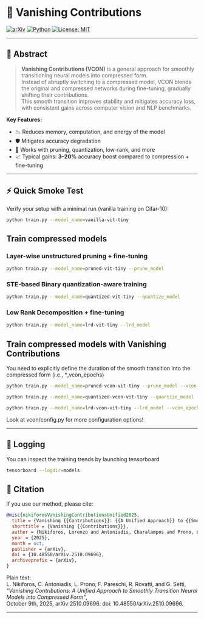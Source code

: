 # 🚀 Vanishing Contributions

[![arXiv](https://img.shields.io/badge/arXiv-2510.09696-b31b1b.svg)](https://arxiv.org/abs/2510.09696)
[![Python](https://img.shields.io/badge/python-3.8%2B-blue.svg)](https://www.python.org/)
[![License: MIT](https://img.shields.io/badge/License-MIT-yellow.svg)](LICENSE)

---

## 🧠 Abstract

> **Vanishing Contributions (VCON)** is a general approach for smoothly transitioning neural models into compressed form.  
> Instead of abruptly switching to a compressed model, VCON blends the original and compressed networks during fine-tuning, gradually shifting their contributions.  
> This smooth transition improves stability and mitigates accuracy loss, with consistent gains across computer vision and NLP benchmarks.

**Key Features:**
- 📉 Reduces memory, computation, and energy of the model
- 🛡️ Mitigates accuracy degradation
- 🔄 Works with pruning, quantization, low-rank, and more
- 📈 Typical gains: **3–20%** accuracy boost compared to compression + fine-tuning

---

## ⚡ Quick Smoke Test

Verify your setup with a minimal run (vanilla training on Cifar-10):

```bash
python train.py --model_name=vanilla-vit-tiny
```

## Train compressed models

### Layer-wise unstructured pruning + fine-tuning
```bash
python train.py --model_name=pruned-vit-tiny --prune_model
```

### STE-based Binary quantization-aware training
```bash
python train.py --model_name=quantized-vit-tiny --quantize_model
```

### Low Rank Decomposition + fine-tuning
```bash
python train.py --model_name=lrd-vit-tiny --lrd_model
```

## Train compressed models with Vanishing Contributions
You need to explicitly define the duration of the smooth transition into the compressed form (i.e., *_vcon_epochs)

```bash
python train.py --model_name=pruned-vcon-vit-tiny --prune_model --vcon_epochs=12
```

```bash
python train.py --model_name=quantized-vcon-vit-tiny --quantize_model --vcon_epochs=12
```

```bash
python train.py --model_name=lrd-vcon-vit-tiny --lrd_model --vcon_epochs=12
```

Look at vcon/config.py for more configuration options!

---

## 📂 Logging

You can inspect the training trends by launching tensorboard

```bash
tensorboard --logdir=models
```


## 📖 Citation

If you use our method, please cite:

```bibtex
@misc{nikiforosVanishingContributionsUnified2025,
  title = {Vanishing {{Contributions}}: {{A Unified Approach}} to {{Smoothly Transition Neural Models}} into {{Compressed Form}}},
  shorttitle = {Vanishing {{Contributions}}},
  author = {Nikiforos, Lorenzo and Antoniadis, Charalampos and Prono, Luciano and Pareschi, Fabio and Rovatti, Riccardo and Setti, Gianluca},
  year = {2025},
  month = oct,
  publisher = {arXiv},
  doi = {10.48550/arXiv.2510.09696},
  archiveprefix = {arXiv},
}
```

Plain text:  
L. Nikiforos, C. Antoniadis, L. Prono, F. Pareschi, R. Rovatti, and G. Setti,  
*"Vanishing Contributions: A Unified Approach to Smoothly Transition Neural Models into Compressed Form"*,  
October 9th, 2025, arXiv:2510.09696. doi: 10.48550/arXiv.2510.09696.

---